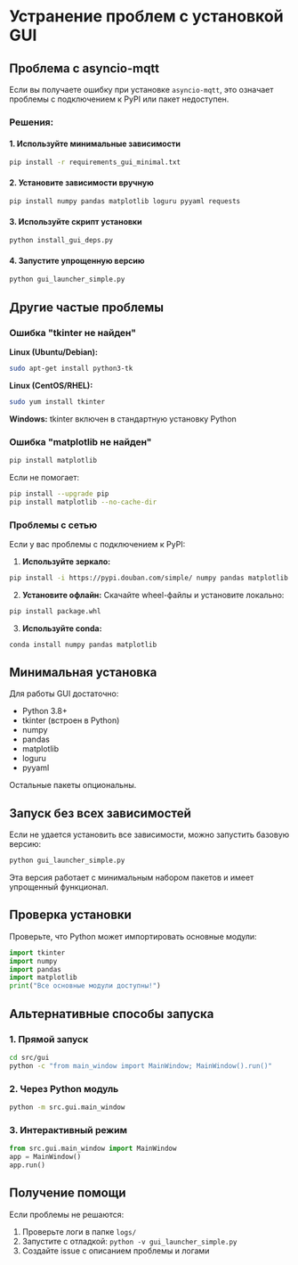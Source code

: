 # Устранение проблем с установкой GUI

## Проблема с asyncio-mqtt

Если вы получаете ошибку при установке `asyncio-mqtt`, это означает проблемы с подключением к PyPI или пакет недоступен.

### Решения:

#### 1. Используйте минимальные зависимости
```bash
pip install -r requirements_gui_minimal.txt
```

#### 2. Установите зависимости вручную
```bash
pip install numpy pandas matplotlib loguru pyyaml requests
```

#### 3. Используйте скрипт установки
```bash
python install_gui_deps.py
```

#### 4. Запустите упрощенную версию
```bash
python gui_launcher_simple.py
```

## Другие частые проблемы

### Ошибка "tkinter не найден"

**Linux (Ubuntu/Debian):**
```bash
sudo apt-get install python3-tk
```

**Linux (CentOS/RHEL):**
```bash
sudo yum install tkinter
```

**Windows:**
tkinter включен в стандартную установку Python

### Ошибка "matplotlib не найден"

```bash
pip install matplotlib
```

Если не помогает:
```bash
pip install --upgrade pip
pip install matplotlib --no-cache-dir
```

### Проблемы с сетью

Если у вас проблемы с подключением к PyPI:

1. **Используйте зеркало:**
```bash
pip install -i https://pypi.douban.com/simple/ numpy pandas matplotlib
```

2. **Установите офлайн:**
Скачайте wheel-файлы и установите локально:
```bash
pip install package.whl
```

3. **Используйте conda:**
```bash
conda install numpy pandas matplotlib
```

## Минимальная установка

Для работы GUI достаточно:
- Python 3.8+
- tkinter (встроен в Python)
- numpy
- pandas  
- matplotlib
- loguru
- pyyaml

Остальные пакеты опциональны.

## Запуск без всех зависимостей

Если не удается установить все зависимости, можно запустить базовую версию:

```bash
python gui_launcher_simple.py
```

Эта версия работает с минимальным набором пакетов и имеет упрощенный функционал.

## Проверка установки

Проверьте, что Python может импортировать основные модули:

```python
import tkinter
import numpy
import pandas
import matplotlib
print("Все основные модули доступны!")
```

## Альтернативные способы запуска

### 1. Прямой запуск
```bash
cd src/gui
python -c "from main_window import MainWindow; MainWindow().run()"
```

### 2. Через Python модуль
```bash
python -m src.gui.main_window
```

### 3. Интерактивный режим
```python
from src.gui.main_window import MainWindow
app = MainWindow()
app.run()
```

## Получение помощи

Если проблемы не решаются:

1. Проверьте логи в папке `logs/`
2. Запустите с отладкой: `python -v gui_launcher_simple.py`
3. Создайте issue с описанием проблемы и логами
